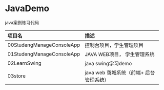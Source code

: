 # JavaDemo
java案例练习代码

| 项目名 | 描述 |
| :---- | :----- |
|00StudengManageConsoleApp|控制台项目，学生管理项目|
|01StudengManageConsoleApp|JAVA WEB项目， 学生管理系统|
|02LearnSwing|java swing学习demo|
|03store|java web 商城系统（前端+ 后台管理系统）|
